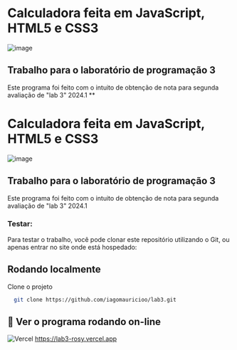 # Calculadora feita em JavaScript, HTML5 e CSS3

![image](https://github.com/iagomauricioo/trabalho-lab3/assets/118476701/72ae99c9-90b4-47b2-aed8-f0a7d894a7c0)

## Trabalho para o laboratório de programação 3
Este programa foi feito com o intuito de obtenção de nota para segunda avaliação de "lab 3" 2024.1
**
# Calculadora feita em JavaScript, HTML5 e CSS3

![image](https://github.com/iagomauricioo/trabalho-lab3/assets/118476701/72ae99c9-90b4-47b2-aed8-f0a7d894a7c0)

## Trabalho para o laboratório de programação 3
Este programa foi feito com o intuito de obtenção de nota para segunda avaliação de "lab 3" 2024.1

### Testar:
Para testar o trabalho, você pode clonar este repositório utilizando o Git, ou apenas entrar no site onde está hospedado:



## Rodando localmente

Clone o projeto

```bash
  git clone https://github.com/iagomauricioo/lab3.git
```




## 🔗 Ver o programa rodando on-line
![Vercel](https://img.shields.io/badge/Vercel-%23000000.svg?logo=vercel&logoColor=white) https://lab3-rosy.vercel.app
